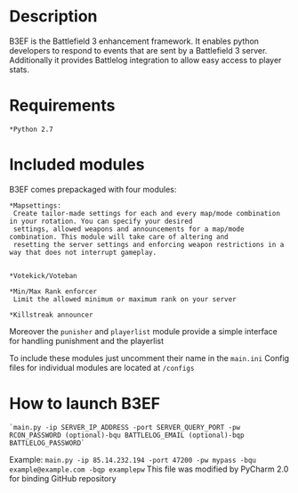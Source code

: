 Description
===========
B3EF is the Battlefield 3 enhancement framework. It enables python developers to respond to events that are sent by
a Battlefield 3 server. Additionally it provides Battlelog integration to allow easy access to player stats.

Requirements
===========
    *Python 2.7


Included modules
===========
B3EF comes prepackaged with four modules:


    *Mapsettings:
     Create tailor-made settings for each and every map/mode combination in your rotation. You can specify your desired
     settings, allowed weapons and announcements for a map/mode combination. This module will take care of altering and
     resetting the server settings and enforcing weapon restrictions in a way that does not interrupt gameplay.


    *Votekick/Voteban

    *Min/Max Rank enforcer
     Limit the allowed minimum or maximum rank on your server

    *Killstreak announcer

Moreover the `punisher` and `playerlist` module provide a simple interface for handling punishment and the playerlist

To include these modules just uncomment their name in the `main.ini`
Config files for individual modules are located at `/configs`

How to launch B3EF
===========

    `main.py -ip SERVER_IP_ADDRESS -port SERVER_QUERY_PORT -pw RCON_PASSWORD (optional)-bqu BATTLELOG_EMAIL (optional)-bqp BATTLELOG_PASSWORD`

Example:
    `main.py -ip 85.14.232.194 -port 47200 -pw mypass -bqu example@example.com -bqp examplepw`
This file was modified by PyCharm 2.0 for binding GitHub repository